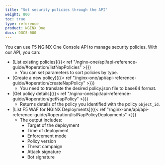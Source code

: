 ```yaml
---
title: "Set security policies through the API"
weight: 800
toc: true
type: reference
product: NGINX One
docs: DOCS-000
---
```


You can use F5 NGINX One Console API to manage security policies. With our API, you can:

- [List existing policies]({{< ref "/nginx-one/api/api-reference-guide/#operation/listNapPolicies" >}})
  - You can set parameters to sort policies by type.
- [Create a new policy]({{< ref "/nginx-one/api/api-reference-guide/#operation/createNapPolicy" >}})
  - You need to translate the desired policy.json file to base64 format.
- [Get policy details]({{< ref "/nginx-one/api/api-reference-guide/#operation/getNapPolicy" >}})
  - Returns details of the policy you identified with the policy `object_id`.
- [List F5 WAF for NGINX Deployments]({{< ref "/nginx-one/api/api-reference-guide/#operation/listNapPolicyDeployments" >}})
  - The output includes:
    - Target of the deployment
    - Time of deployment
    - Enforcement mode
    - Policy version
    - Threat campaign
    - Attack signature
    - Bot signature
